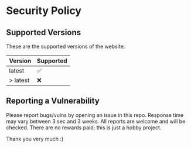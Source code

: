 # Security Policy

## Supported Versions

These are the supported versions of the website:

| Version  | Supported          |
| -------- | ------------------ |
| latest   | :white_check_mark: |
| > latest | :x:                |

## Reporting a Vulnerability

Please report bugs/vulns by opening an issue in this repo.
Response time may vary between 3 sec and 3 weeks.
All reports are welcome and will be checked.
There are no rewards paid; this is just a hobby project.

Thank you very much :)
